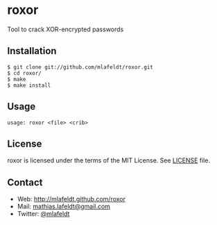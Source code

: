 roxor
=====

Tool to crack XOR-encrypted passwords


Installation
------------

    $ git clone git://github.com/mlafeldt/roxor.git
    $ cd roxor/
    $ make
    $ make install


Usage
-----

    usage: roxor <file> <crib>


License
-------

roxor is licensed under the terms of the MIT License. See [LICENSE] file.


Contact
-------

* Web: <http://mlafeldt.github.com/roxor>
* Mail: <mathias.lafeldt@gmail.com>
* Twitter: [@mlafeldt](https://twitter.com/mlafeldt)


[LICENSE]: https://github.com/mlafeldt/roxor/blob/master/LICENSE
